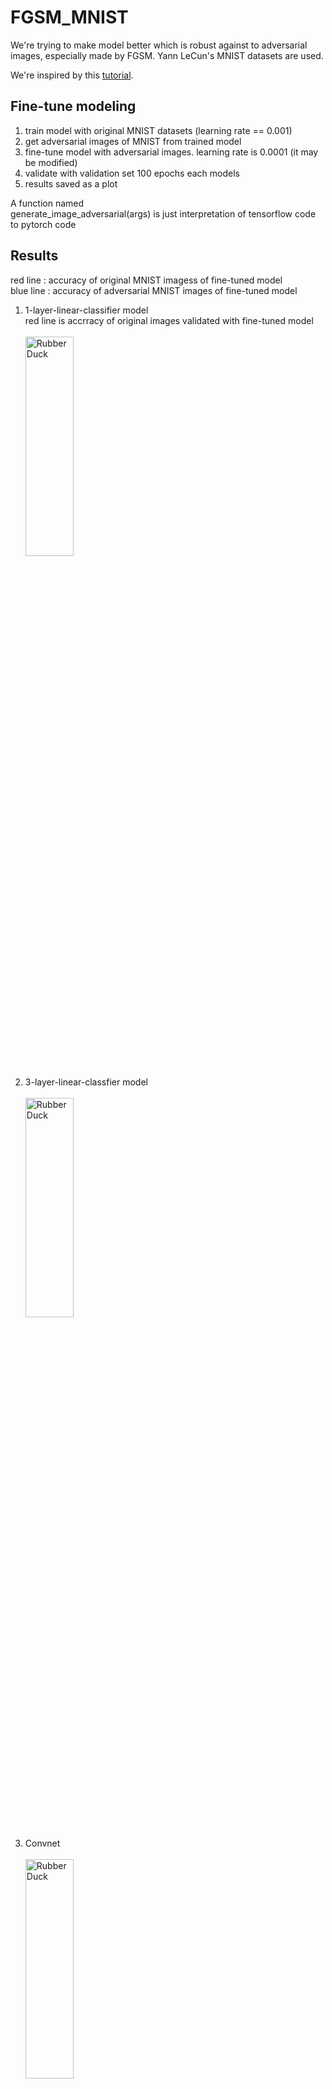 # FGSM_MNIST

We're trying to make model better which is robust against to adversarial images, especially made by FGSM.
Yann LeCun's MNIST datasets are used.

We're inspired by this [tutorial](https://www.pyimagesearch.com/2021/03/08/defending-against-adversarial-image-attacks-with-keras-and-tensorflow/).

## Fine-tune modeling
1. train model with original MNIST datasets (learning rate == 0.001)<br>
2. get adversarial images of MNIST from trained model<br>
3. fine-tune model with adversarial images. learning rate is 0.0001 (it may be modified)<br>
4. validate with validation set 100 epochs each models<br>
5. results saved as a plot <br>

A function named<br>
  generate_image_adversarial(args) is just interpretation of tensorflow code to pytorch code<br>

## Results

red line  : accuracy of original MNIST imagess of fine-tuned model<br>
blue line : accuracy of adversarial MNIST images of fine-tuned model <br>

1. 1-layer-linear-classifier model <br>
red line is accrracy of original images validated with fine-tuned model<br>
<br><img src="https://github.com/comeeasy/FGSM_MNIST/blob/main/report/1-layer-MNIST-epochs-100.png" width="40%" height="30%" title="px(픽셀) 크기 설정" alt="RubberDuck"></img><br>

2. 3-layer-linear-classfier model<br>
<br><img src="https://github.com/comeeasy/FGSM_MNIST/blob/main/report/3-layer-MNIST-epochs-100.png" width="40%" height="30%" title="px(픽셀) 크기 설정" alt="RubberDuck"></img><br>

3. Convnet<br>
<br><img src="https://github.com/comeeasy/VOneNet_FGSM_MNIST/blob/main/report/Convnet-MNIST-epoch-100.png" width="40%" height="30%" title="px(픽셀) 크기 설정" alt="RubberDuck"></img><br>

4. Result of none VOneNet finetuned<br>
<br><img src="https://github.com/comeeasy/VOneNet_FGSM_MNIST/tree/main/report/None-vonenet-finetuned.png" width="50%" height="30%" title="px(픽셀) 크기 설정" alt="RubberDuck"></img><br>

5. Result of none VOneNet finetuned<br>
<br><img src="https://github.com/comeeasy/VOneNet_FGSM_MNIST/tree/main/report/final-report/VOneBlock-bottle-to-32/finetune/VOneAlexNet.jpg" width="50%" height="30%" title="px(픽셀) 크기 설정" alt="RubberDuck"></img><br>

accuracy of original MNIST images of two simple linear classfier models are not rubust. these are not stable.<br>
however Convnet has robust accuracy of original images. accuracy of adversarial images are going up to original accuracy. almost 95%! <br>

### fine-tunning harms linear-classifier's prediction of original data. 
### But (at least) above simple convolutional model is robust to fine-tunning 

## Requirements

- python 3.8+
- pytorch 0.4.1+
- numpy
- tqdm

## License

MIT License

## trained model

| Name     | Description                                                              |
| -------- | ------------------------------------------------------------------------ |
| 1-layer-linear-classifier | really simple model                                     |
| 3-layer-linear-classifier | add two layer to 1-layer simple model                   |
| Convnet                   | simple convolutional model                              |

## Report
<object data="https://github.com/comeeasy/FGSM_MNIST/blob/main/VOneNet-FGSM-report.pdf" type="application/pdf" width="700px" height="700px">
    <embed src="https://github.com/comeeasy/FGSM_MNIST/blob/main/VOneNet-FGSM-report.pdf">
        <p>This browser does not support PDFs. Please download the PDF to view it: <a href="https://github.com/comeeasy/FGSM_MNIST/blob/main/VOneNet-FGSM-report.pdf">Download PDF</a>.</p>
    </embed>
</object>

## Longer Motivation

1. VOneNet maybe boosts performance. So we're considering how apply this model to
[VOneNet](https://github.com/dicarlolab/vonenet)
